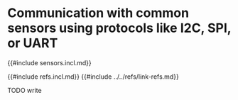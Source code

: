 # Communication with common sensors using protocols like I2C, SPI, or UART

{{#include sensors.incl.md}}

{{#include refs.incl.md}}
{{#include ../../refs/link-refs.md}}

<div class="hidden">
TODO write
</div>
